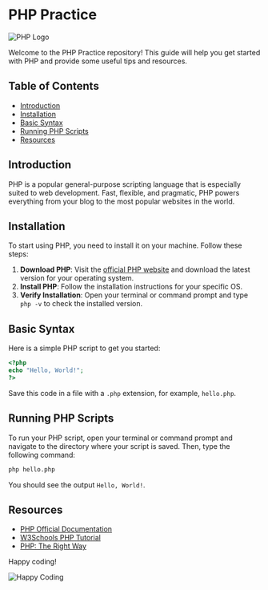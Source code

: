 # PHP Practice

![PHP Logo](https://www.php.net/images/logos/php-logo.svg)

Welcome to the PHP Practice repository! This guide will help you get started with PHP and provide some useful tips and resources.

## Table of Contents
- [Introduction](#introduction)
- [Installation](#installation)
- [Basic Syntax](#basic-syntax)
- [Running PHP Scripts](#running-php-scripts)
- [Resources](#resources)

## Introduction
PHP is a popular general-purpose scripting language that is especially suited to web development. Fast, flexible, and pragmatic, PHP powers everything from your blog to the most popular websites in the world.

## Installation
To start using PHP, you need to install it on your machine. Follow these steps:

1. **Download PHP**: Visit the [official PHP website](https://www.php.net/downloads) and download the latest version for your operating system.
2. **Install PHP**: Follow the installation instructions for your specific OS.
3. **Verify Installation**: Open your terminal or command prompt and type `php -v` to check the installed version.

## Basic Syntax
Here is a simple PHP script to get you started:

```php
<?php
echo "Hello, World!";
?>
```

Save this code in a file with a `.php` extension, for example, `hello.php`.

## Running PHP Scripts
To run your PHP script, open your terminal or command prompt and navigate to the directory where your script is saved. Then, type the following command:

```sh
php hello.php
```

You should see the output `Hello, World!`.

## Resources
- [PHP Official Documentation](https://www.php.net/docs.php)
- [W3Schools PHP Tutorial](https://www.w3schools.com/php/)
- [PHP: The Right Way](https://phptherightway.com/)

Happy coding!

![Happy Coding](https://media.giphy.com/media/3o7aD2saalBwwftBIY/giphy.gif)